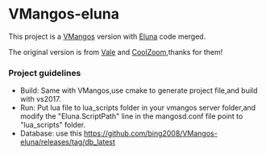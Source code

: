 
# VMangos-eluna
This project is a [VMangos](https://github.com/vmangos/core) version with [Eluna](https://github.com/ElunaLuaEngine/Eluna) code merged.

The original version is from [Vale](https://github.com/ValeTheVioletMote/core) and [CoolZoom](https://github.com/coolzoom),thanks for them!

### Project guidelines
- Build: Same with VMangos,use cmake to generate project file,and build with vs2017.
- Run: Put lua file to lua_scripts folder in your vmangos server folder,and modify the "Eluna.ScriptPath" line in the mangosd.conf file point to "lua_scripts" folder.
- Database: use this https://github.com/bing2008/VMangos-eluna/releases/tag/db_latest
